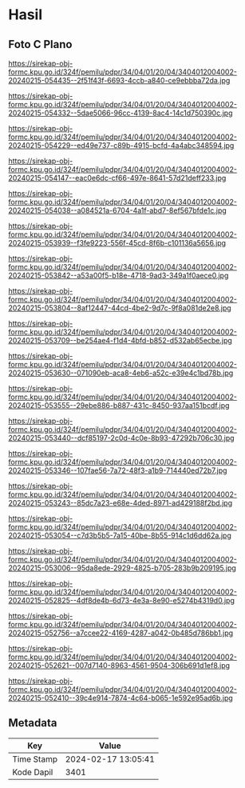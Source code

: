 # Hasil

## Foto C Plano

https://sirekap-obj-formc.kpu.go.id/324f/pemilu/pdpr/34/04/01/20/04/3404012004002-20240215-054435--2f51f43f-6693-4ccb-a840-ce9ebbba72da.jpg

https://sirekap-obj-formc.kpu.go.id/324f/pemilu/pdpr/34/04/01/20/04/3404012004002-20240215-054332--5dae5066-96cc-4139-8ac4-14c1d750390c.jpg

https://sirekap-obj-formc.kpu.go.id/324f/pemilu/pdpr/34/04/01/20/04/3404012004002-20240215-054229--ed49e737-c89b-4915-bcfd-4a4abc348594.jpg

https://sirekap-obj-formc.kpu.go.id/324f/pemilu/pdpr/34/04/01/20/04/3404012004002-20240215-054147--eac0e6dc-cf66-497e-8641-57d21deff233.jpg

https://sirekap-obj-formc.kpu.go.id/324f/pemilu/pdpr/34/04/01/20/04/3404012004002-20240215-054038--a084521a-6704-4a1f-abd7-8ef567bfde1c.jpg

https://sirekap-obj-formc.kpu.go.id/324f/pemilu/pdpr/34/04/01/20/04/3404012004002-20240215-053939--f3fe9223-556f-45cd-8f6b-c101136a5656.jpg

https://sirekap-obj-formc.kpu.go.id/324f/pemilu/pdpr/34/04/01/20/04/3404012004002-20240215-053842--a53a00f5-b18e-4718-9ad3-349a1f0aece0.jpg

https://sirekap-obj-formc.kpu.go.id/324f/pemilu/pdpr/34/04/01/20/04/3404012004002-20240215-053804--8af12447-44cd-4be2-9d7c-9f8a081de2e8.jpg

https://sirekap-obj-formc.kpu.go.id/324f/pemilu/pdpr/34/04/01/20/04/3404012004002-20240215-053709--be254ae4-f1d4-4bfd-b852-d532ab65ecbe.jpg

https://sirekap-obj-formc.kpu.go.id/324f/pemilu/pdpr/34/04/01/20/04/3404012004002-20240215-053630--071090eb-aca8-4eb6-a52c-e39e4c1bd78b.jpg

https://sirekap-obj-formc.kpu.go.id/324f/pemilu/pdpr/34/04/01/20/04/3404012004002-20240215-053555--29ebe886-b887-431c-8450-937aa151bcdf.jpg

https://sirekap-obj-formc.kpu.go.id/324f/pemilu/pdpr/34/04/01/20/04/3404012004002-20240215-053440--dcf85197-2c0d-4c0e-8b93-47292b706c30.jpg

https://sirekap-obj-formc.kpu.go.id/324f/pemilu/pdpr/34/04/01/20/04/3404012004002-20240215-053346--107fae56-7a72-48f3-a1b9-714440ed72b7.jpg

https://sirekap-obj-formc.kpu.go.id/324f/pemilu/pdpr/34/04/01/20/04/3404012004002-20240215-053243--85dc7a23-e68e-4ded-8971-ad429188f2bd.jpg

https://sirekap-obj-formc.kpu.go.id/324f/pemilu/pdpr/34/04/01/20/04/3404012004002-20240215-053054--c7d3b5b5-7a15-40be-8b55-914c1d6dd62a.jpg

https://sirekap-obj-formc.kpu.go.id/324f/pemilu/pdpr/34/04/01/20/04/3404012004002-20240215-053006--95da8ede-2929-4825-b705-283b9b209195.jpg

https://sirekap-obj-formc.kpu.go.id/324f/pemilu/pdpr/34/04/01/20/04/3404012004002-20240215-052825--4df8de4b-6d73-4e3a-8e90-e5274b4319d0.jpg

https://sirekap-obj-formc.kpu.go.id/324f/pemilu/pdpr/34/04/01/20/04/3404012004002-20240215-052756--a7ccee22-4169-4287-a042-0b485d786bb1.jpg

https://sirekap-obj-formc.kpu.go.id/324f/pemilu/pdpr/34/04/01/20/04/3404012004002-20240215-052621--007d7140-8963-4561-9504-306b691d1ef8.jpg

https://sirekap-obj-formc.kpu.go.id/324f/pemilu/pdpr/34/04/01/20/04/3404012004002-20240215-052410--39c4e914-7874-4c64-b065-1e592e95ad6b.jpg


## Metadata

| Key        | Value               |
| ---------- | ------------------- |
| Time Stamp | 2024-02-17 13:05:41 |
| Kode Dapil | 3401                |



